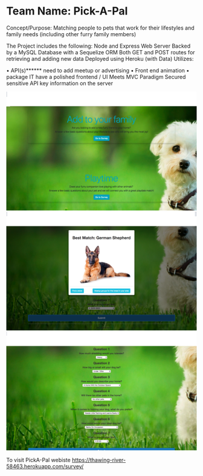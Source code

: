 # Team Name:   Pick-A-Pal
Concept/Purpose:  Matching people to pets that work for their lifestyles and family needs (including other furry family members)


The Project includes the following:
Node and Express Web Server
Backed by a MySQL Database with a Sequelize ORM
Both GET and POST routes for retrieving and adding new data
Deployed using Heroku (with Data)
Utilizes:

•	API(s)******  need to add meetup or advertising
•	Front end animation
•	package
IT have a polished frontend / UI
Meets MVC Paradigm
Secured sensitive API key information on the server

![app Image](/public/styles/pic2.png)
![app Image](/public/styles/pic1.png)
![app Image](/public/styles/pic3.png)


To visit PickA-Pal webiste 
https://thawing-river-58463.herokuapp.com/survey/
